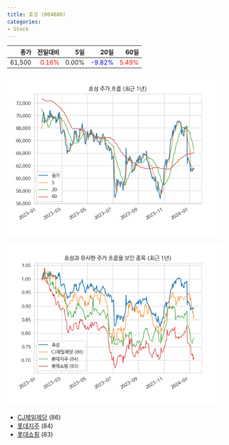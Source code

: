 ```yaml
---
title: 효성 (004800)
categories:
- Stock
---
```


|종가|전일대비|5일|20일|60일|
|---:|-------:|--:|---:|---:|
|61,500|<span style="color: red">0.16%</span>|0.00%|<span style="color: blue">-9.82%</span>|<span style="color: red">5.49%</span>|


<!-- more -->

![004800](/assets/images/stock/004800.png)

![004800](/assets/images/stock/004800_sim.png)

- [CJ제일제당](/097950/) (86)
- [롯데지주](/004990/) (84)
- [롯데쇼핑](//023530/) (83)
